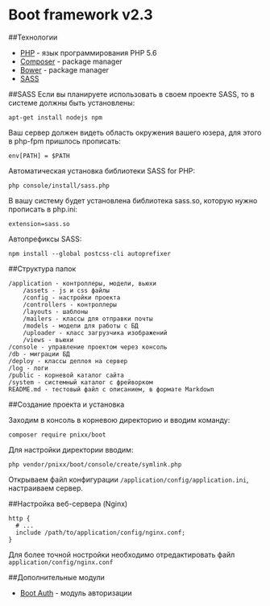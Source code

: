 Boot framework v2.3
==============

##Технологии
* [PHP](http://php.net) - язык программирования PHP 5.6
* [Composer](https://getcomposer.org) - package manager
* [Bower](http://bower.io) - package manager
* [SASS](https://github.com/sensational/sassphp)

##SASS
Если вы планируете использовать в своем проекте SASS, то в системе должны быть установлены:
	
	apt-get install nodejs npm
	
Ваш сервер должен видеть область окружения вашего юзера, для этого в php-fpm пришлось прописать:

	env[PATH] = $PATH
	
Автоматическая установка библиотеки SASS for PHP:

	php console/install/sass.php
	
В вашу систему будет установлена библиотека sass.so, которую нужно прописать в php.ini:

	extension=sass.so
	
Автопрефиксы SASS:

	npm install --global postcss-cli autoprefixer


##Структура папок

	/application - контроллеры, модели, вьюхи 
		/assets - js и css файлы
		/config - настройки проекта
		/controllers - контроллеры
		/layouts - шаблоны
		/mailers - классы для отправки почты
		/models - модели для работы с БД
		/uploader - класс загрузчика изображений
		/views - вьюхи
	/console - управление проектом через консоль
	/db - миграции БД
	/deploy - классы деплоя на сервер
	/log - логи
	/public - корневой каталог сайта
	/system - системный каталог с фрейворком
	README.md - тестовый файл с описанием, в формате Markdown

##Создание проекта и установка

Заходим в консоль в корневою директорию и вводим команду:

	composer require pnixx/boot
	
Для настройки директории вводим:

	php vendor/pnixx/boot/console/create/symlink.php

Открываем файл конфигурации `/application/config/application.ini`, настраиваем сервер.

##Настройка веб-сервера (Nginx)

	http {
      # ...
      include /path/to/application/config/nginx.conf;
	}
	
Для более точной ностройки необходимо отредактировать файл `application/config/nginx.conf`

##Дополнительные модули

* [Boot Auth](https://github.com/PNixx/Boot_Auth) - модуль авторизации